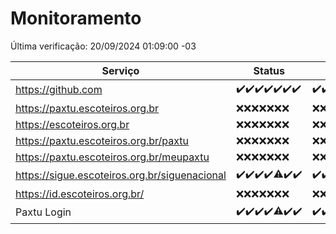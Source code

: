 # Monitoramento

Última verificação: 20/09/2024 01:09:00 -03

|Serviço|Status|Últimas 24h|
|---|---|---|
|https://github.com|<span title="2024-09-13: OK=23">✔️</span><span title="2024-09-14: OK=23">✔️</span><span title="2024-09-15: OK=23">✔️</span><span title="2024-09-16: OK=23">✔️</span><span title="2024-09-17: OK=24">✔️</span><span title="2024-09-18: OK=23">✔️</span><span title="2024-09-19: OK=3">✔️</span>|<span title="19/09/2024 01:10:00 -03 : 200">✔️</span><span title="19/09/2024 02:08:00 -03 : 200">✔️</span><span title="19/09/2024 03:12:00 -03 : 200">✔️</span><span title="19/09/2024 04:08:00 -03 : 200">✔️</span><span title="19/09/2024 05:11:00 -03 : 200">✔️</span><span title="19/09/2024 06:08:00 -03 : 200">✔️</span><span title="19/09/2024 07:08:00 -03 : 200">✔️</span><span title="19/09/2024 08:06:00 -03 : 200">✔️</span><span title="19/09/2024 09:14:00 -03 : 200">✔️</span><span title="19/09/2024 10:16:00 -03 : 200">✔️</span><span title="19/09/2024 11:07:00 -03 : 200">✔️</span><span title="19/09/2024 12:08:00 -03 : 200">✔️</span><span title="19/09/2024 13:09:00 -03 : 200">✔️</span><span title="19/09/2024 14:06:00 -03 : 200">✔️</span><span title="19/09/2024 15:10:00 -03 : 200">✔️</span><span title="19/09/2024 16:06:00 -03 : 200">✔️</span><span title="19/09/2024 17:08:00 -03 : 200">✔️</span><span title="19/09/2024 18:07:00 -03 : 200">✔️</span><span title="19/09/2024 19:07:00 -03 : 200">✔️</span><span title="19/09/2024 20:08:00 -03 : 200">✔️</span><span title="19/09/2024 21:38:00 -03 : 200">✔️</span><span title="19/09/2024 23:07:00 -03 : 200">✔️</span><span title="20/09/2024 00:11:00 -03 : 200">✔️</span><span title="20/09/2024 01:09:00 -03 : 200">✔️</span>|
|https://paxtu.escoteiros.org.br|<span title="2024-09-13: Falhas=23">❌</span><span title="2024-09-14: Falhas=23">❌</span><span title="2024-09-15: Falhas=23">❌</span><span title="2024-09-16: Falhas=23">❌</span><span title="2024-09-17: Falhas=24">❌</span><span title="2024-09-18: Falhas=23">❌</span><span title="2024-09-19: Falhas=3">❌</span>|<span title="19/09/2024 01:10:00 -03 : 403">❌</span><span title="19/09/2024 02:08:00 -03 : 403">❌</span><span title="19/09/2024 03:12:00 -03 : 403">❌</span><span title="19/09/2024 04:08:00 -03 : 403">❌</span><span title="19/09/2024 05:11:00 -03 : 403">❌</span><span title="19/09/2024 06:08:00 -03 : 403">❌</span><span title="19/09/2024 07:08:00 -03 : 403">❌</span><span title="19/09/2024 08:06:00 -03 : 403">❌</span><span title="19/09/2024 09:14:00 -03 : 403">❌</span><span title="19/09/2024 10:16:00 -03 : 403">❌</span><span title="19/09/2024 11:07:00 -03 : 403">❌</span><span title="19/09/2024 12:08:00 -03 : 403">❌</span><span title="19/09/2024 13:09:00 -03 : 403">❌</span><span title="19/09/2024 14:07:00 -03 : 403">❌</span><span title="19/09/2024 15:10:00 -03 : 403">❌</span><span title="19/09/2024 16:06:00 -03 : 403">❌</span><span title="19/09/2024 17:08:00 -03 : 403">❌</span><span title="19/09/2024 18:07:00 -03 : 403">❌</span><span title="19/09/2024 19:07:00 -03 : 403">❌</span><span title="19/09/2024 20:08:00 -03 : 403">❌</span><span title="19/09/2024 21:38:00 -03 : 403">❌</span><span title="19/09/2024 23:07:00 -03 : 403">❌</span><span title="20/09/2024 00:11:00 -03 : 403">❌</span><span title="20/09/2024 01:09:00 -03 : 403">❌</span>|
|https://escoteiros.org.br|<span title="2024-09-13: Falhas=23">❌</span><span title="2024-09-14: Falhas=23">❌</span><span title="2024-09-15: Falhas=23">❌</span><span title="2024-09-16: Falhas=23">❌</span><span title="2024-09-17: Falhas=24">❌</span><span title="2024-09-18: Falhas=23">❌</span><span title="2024-09-19: Falhas=3">❌</span>|<span title="19/09/2024 01:10:00 -03 : 403">❌</span><span title="19/09/2024 02:08:00 -03 : 403">❌</span><span title="19/09/2024 03:12:00 -03 : 403">❌</span><span title="19/09/2024 04:08:00 -03 : 403">❌</span><span title="19/09/2024 05:11:00 -03 : 403">❌</span><span title="19/09/2024 06:08:00 -03 : 403">❌</span><span title="19/09/2024 07:08:00 -03 : 403">❌</span><span title="19/09/2024 08:06:00 -03 : 403">❌</span><span title="19/09/2024 09:14:00 -03 : 403">❌</span><span title="19/09/2024 10:16:00 -03 : 403">❌</span><span title="19/09/2024 11:07:00 -03 : 403">❌</span><span title="19/09/2024 12:08:00 -03 : 403">❌</span><span title="19/09/2024 13:09:00 -03 : 403">❌</span><span title="19/09/2024 14:07:00 -03 : 403">❌</span><span title="19/09/2024 15:10:00 -03 : 403">❌</span><span title="19/09/2024 16:06:00 -03 : 403">❌</span><span title="19/09/2024 17:08:00 -03 : 403">❌</span><span title="19/09/2024 18:07:00 -03 : 403">❌</span><span title="19/09/2024 19:07:00 -03 : 403">❌</span><span title="19/09/2024 20:08:00 -03 : 403">❌</span><span title="19/09/2024 21:38:00 -03 : 403">❌</span><span title="19/09/2024 23:07:00 -03 : 403">❌</span><span title="20/09/2024 00:11:00 -03 : 403">❌</span><span title="20/09/2024 01:09:00 -03 : 403">❌</span>|
|https://paxtu.escoteiros.org.br/paxtu|<span title="2024-09-13: Falhas=23">❌</span><span title="2024-09-14: Falhas=23">❌</span><span title="2024-09-15: Falhas=23">❌</span><span title="2024-09-16: Falhas=23">❌</span><span title="2024-09-17: Falhas=24">❌</span><span title="2024-09-18: Falhas=23">❌</span><span title="2024-09-19: Falhas=3">❌</span>|<span title="19/09/2024 01:10:00 -03 : 403">❌</span><span title="19/09/2024 02:08:00 -03 : 403">❌</span><span title="19/09/2024 03:12:00 -03 : 403">❌</span><span title="19/09/2024 04:08:00 -03 : 403">❌</span><span title="19/09/2024 05:11:00 -03 : 403">❌</span><span title="19/09/2024 06:08:00 -03 : 403">❌</span><span title="19/09/2024 07:08:00 -03 : 403">❌</span><span title="19/09/2024 08:06:00 -03 : 403">❌</span><span title="19/09/2024 09:14:00 -03 : 403">❌</span><span title="19/09/2024 10:16:00 -03 : 403">❌</span><span title="19/09/2024 11:07:00 -03 : 403">❌</span><span title="19/09/2024 12:08:00 -03 : 403">❌</span><span title="19/09/2024 13:09:00 -03 : 403">❌</span><span title="19/09/2024 14:07:00 -03 : 403">❌</span><span title="19/09/2024 15:10:00 -03 : 403">❌</span><span title="19/09/2024 16:06:00 -03 : 403">❌</span><span title="19/09/2024 17:08:00 -03 : 403">❌</span><span title="19/09/2024 18:07:00 -03 : 403">❌</span><span title="19/09/2024 19:07:00 -03 : 403">❌</span><span title="19/09/2024 20:08:00 -03 : 403">❌</span><span title="19/09/2024 21:38:00 -03 : 403">❌</span><span title="19/09/2024 23:07:00 -03 : 403">❌</span><span title="20/09/2024 00:11:00 -03 : 403">❌</span><span title="20/09/2024 01:09:00 -03 : 403">❌</span>|
|https://paxtu.escoteiros.org.br/meupaxtu|<span title="2024-09-13: Falhas=23">❌</span><span title="2024-09-14: Falhas=23">❌</span><span title="2024-09-15: Falhas=23">❌</span><span title="2024-09-16: Falhas=23">❌</span><span title="2024-09-17: Falhas=24">❌</span><span title="2024-09-18: Falhas=23">❌</span><span title="2024-09-19: Falhas=3">❌</span>|<span title="19/09/2024 01:10:00 -03 : 403">❌</span><span title="19/09/2024 02:08:00 -03 : 403">❌</span><span title="19/09/2024 03:12:00 -03 : 403">❌</span><span title="19/09/2024 04:08:00 -03 : 403">❌</span><span title="19/09/2024 05:11:00 -03 : 403">❌</span><span title="19/09/2024 06:08:00 -03 : 403">❌</span><span title="19/09/2024 07:08:00 -03 : 403">❌</span><span title="19/09/2024 08:06:00 -03 : 403">❌</span><span title="19/09/2024 09:14:00 -03 : 403">❌</span><span title="19/09/2024 10:16:00 -03 : 403">❌</span><span title="19/09/2024 11:07:00 -03 : 403">❌</span><span title="19/09/2024 12:08:00 -03 : 403">❌</span><span title="19/09/2024 13:09:00 -03 : 403">❌</span><span title="19/09/2024 14:07:00 -03 : 403">❌</span><span title="19/09/2024 15:10:00 -03 : 403">❌</span><span title="19/09/2024 16:06:00 -03 : 403">❌</span><span title="19/09/2024 17:08:00 -03 : 403">❌</span><span title="19/09/2024 18:07:00 -03 : 403">❌</span><span title="19/09/2024 19:07:00 -03 : 403">❌</span><span title="19/09/2024 20:08:00 -03 : 403">❌</span><span title="19/09/2024 21:38:00 -03 : 403">❌</span><span title="19/09/2024 23:07:00 -03 : 403">❌</span><span title="20/09/2024 00:11:00 -03 : 403">❌</span><span title="20/09/2024 01:09:00 -03 : 403">❌</span>|
|https://sigue.escoteiros.org.br/siguenacional|<span title="2024-09-13: OK=23">✔️</span><span title="2024-09-14: OK=23">✔️</span><span title="2024-09-15: OK=23">✔️</span><span title="2024-09-16: OK=23">✔️</span><span title="2024-09-17: OK=23, Falhas=1">⚠️</span><span title="2024-09-18: OK=23">✔️</span><span title="2024-09-19: OK=3">✔️</span>|<span title="19/09/2024 01:10:00 -03 : 200">✔️</span><span title="19/09/2024 02:08:00 -03 : 200">✔️</span><span title="19/09/2024 03:12:00 -03 : 200">✔️</span><span title="19/09/2024 04:08:00 -03 : 200">✔️</span><span title="19/09/2024 05:11:00 -03 : 200">✔️</span><span title="19/09/2024 06:08:00 -03 : 200">✔️</span><span title="19/09/2024 07:08:00 -03 : 200">✔️</span><span title="19/09/2024 08:06:00 -03 : 200">✔️</span><span title="19/09/2024 09:14:00 -03 : 200">✔️</span><span title="19/09/2024 10:16:00 -03 : 200">✔️</span><span title="19/09/2024 11:07:00 -03 : 200">✔️</span><span title="19/09/2024 12:08:00 -03 : 200">✔️</span><span title="19/09/2024 13:09:00 -03 : 200">✔️</span><span title="19/09/2024 14:07:00 -03 : 200">✔️</span><span title="19/09/2024 15:10:00 -03 : 200">✔️</span><span title="19/09/2024 16:06:00 -03 : 200">✔️</span><span title="19/09/2024 17:08:00 -03 : 200">✔️</span><span title="19/09/2024 18:07:00 -03 : 200">✔️</span><span title="19/09/2024 19:07:00 -03 : 200">✔️</span><span title="19/09/2024 20:08:00 -03 : 200">✔️</span><span title="19/09/2024 21:38:00 -03 : 200">✔️</span><span title="19/09/2024 23:07:00 -03 : 200">✔️</span><span title="20/09/2024 00:11:00 -03 : 200">✔️</span><span title="20/09/2024 01:09:00 -03 : 200">✔️</span>|
|https://id.escoteiros.org.br/|<span title="2024-09-13: Falhas=23">❌</span><span title="2024-09-14: Falhas=23">❌</span><span title="2024-09-15: Falhas=23">❌</span><span title="2024-09-16: Falhas=23">❌</span><span title="2024-09-17: Falhas=24">❌</span><span title="2024-09-18: Falhas=23">❌</span><span title="2024-09-19: Falhas=3">❌</span>|<span title="19/09/2024 01:10:00 -03 : 403">❌</span><span title="19/09/2024 02:08:00 -03 : 403">❌</span><span title="19/09/2024 03:12:00 -03 : 403">❌</span><span title="19/09/2024 04:08:00 -03 : 403">❌</span><span title="19/09/2024 05:11:00 -03 : 403">❌</span><span title="19/09/2024 06:08:00 -03 : 403">❌</span><span title="19/09/2024 07:08:00 -03 : 403">❌</span><span title="19/09/2024 08:06:00 -03 : 403">❌</span><span title="19/09/2024 09:14:00 -03 : 403">❌</span><span title="19/09/2024 10:16:00 -03 : 403">❌</span><span title="19/09/2024 11:07:00 -03 : 403">❌</span><span title="19/09/2024 12:08:00 -03 : 403">❌</span><span title="19/09/2024 13:09:00 -03 : 403">❌</span><span title="19/09/2024 14:07:00 -03 : 403">❌</span><span title="19/09/2024 15:10:00 -03 : 403">❌</span><span title="19/09/2024 16:06:00 -03 : 403">❌</span><span title="19/09/2024 17:08:00 -03 : 403">❌</span><span title="19/09/2024 18:07:00 -03 : 403">❌</span><span title="19/09/2024 19:07:00 -03 : 403">❌</span><span title="19/09/2024 20:08:00 -03 : 403">❌</span><span title="19/09/2024 21:38:00 -03 : 403">❌</span><span title="19/09/2024 23:07:00 -03 : 403">❌</span><span title="20/09/2024 00:11:00 -03 : 403">❌</span><span title="20/09/2024 01:09:00 -03 : 403">❌</span>|
|Paxtu Login|<span title="2024-09-13: OK=23">✔️</span><span title="2024-09-14: OK=23">✔️</span><span title="2024-09-15: OK=23">✔️</span><span title="2024-09-16: OK=23">✔️</span><span title="2024-09-17: OK=23, Falhas=1">⚠️</span><span title="2024-09-18: OK=23">✔️</span><span title="2024-09-19: OK=3">✔️</span>|<span title="19/09/2024 01:10:00 -03 : 200">✔️</span><span title="19/09/2024 02:08:00 -03 : 200">✔️</span><span title="19/09/2024 03:12:00 -03 : 200">✔️</span><span title="19/09/2024 04:08:00 -03 : 200">✔️</span><span title="19/09/2024 05:11:00 -03 : 200">✔️</span><span title="19/09/2024 06:08:00 -03 : 200">✔️</span><span title="19/09/2024 07:08:00 -03 : 200">✔️</span><span title="19/09/2024 08:07:00 -03 : 200">✔️</span><span title="19/09/2024 09:14:00 -03 : 200">✔️</span><span title="19/09/2024 10:16:00 -03 : 200">✔️</span><span title="19/09/2024 11:07:00 -03 : 200">✔️</span><span title="19/09/2024 12:08:00 -03 : 200">✔️</span><span title="19/09/2024 13:09:00 -03 : 200">✔️</span><span title="19/09/2024 14:07:00 -03 : 200">✔️</span><span title="19/09/2024 15:10:00 -03 : 200">✔️</span><span title="19/09/2024 16:06:00 -03 : 200">✔️</span><span title="19/09/2024 17:08:00 -03 : 200">✔️</span><span title="19/09/2024 18:07:00 -03 : 200">✔️</span><span title="19/09/2024 19:07:00 -03 : 200">✔️</span><span title="19/09/2024 20:08:00 -03 : 200">✔️</span><span title="19/09/2024 21:38:00 -03 : 200">✔️</span><span title="19/09/2024 23:07:00 -03 : 200">✔️</span><span title="20/09/2024 00:11:00 -03 : 200">✔️</span><span title="20/09/2024 01:09:00 -03 : 200">✔️</span>|
